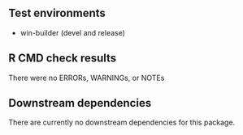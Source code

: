 ## Test environments
* win-builder (devel and release)

## R CMD check results
There were no ERRORs, WARNINGs, or NOTEs

## Downstream dependencies
There are currently no downstream dependencies for this package.